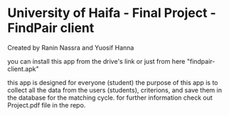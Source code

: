 # University of Haifa - Final Project - FindPair client
Created by Ranin Nassra and Yuosif Hanna

you can install this app from the drive's link or just from here "findpair-client.apk"

this app is designed for everyone (student)
the purpose of this app is to collect all the data from the users (students), criterions, and save them in the database for the matching cycle.
for further information check out Project.pdf file in the repo.

